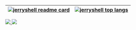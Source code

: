 | <a href="https://github-readme-stats.vercel.app/api?theme=github_dark&username=jerryshell&count_private=true&show_icons=true&include_all_commits=true&hide_border=true" target="_blank"><img align="center" src="https://github-readme-stats.vercel.app/api?theme=github_dark&username=jerryshell&count_private=true&show_icons=true&include_all_commits=true&hide_border=true" alt="jerryshell readme card" /></a> | <a href="https://github-readme-stats.vercel.app/api/top-langs/?theme=github_dark&username=jerryshell&count_private=true&show_icons=true&include_all_commits=true&hide_border=true&layout=compact&hide=vue,html,javascript,scss" target="_blank"><img align="center" src="https://github-readme-stats.vercel.app/api/top-langs/?theme=github_dark&username=jerryshell&count_private=true&show_icons=true&include_all_commits=true&hide_border=true&layout=compact&hide=vue,html,javascript,scss" alt="jerryshell top langs" /></a> |
| ------------------------------------------------------------------------------------------------------------------------------------------------------------------------------------------------------------------------------------------------------------------------------------------------------------------------------------------------------------------------------------------------------------------- | --------------------------------------------------------------------------------------------------------------------------------------------------------------------------------------------------------------------------------------------------------------------------------------------------------------------------------------------------------------------------------------------------------------------------------------------------------------------------------------------------------------------------------- |

<a href="https://patreon.com/jerryshell" target="_blank">
<img src="https://img.shields.io/badge/patreon-buy%20me%20a%20coffee-%23FF424D?style=for-the-badge&logo=patreon" >
</a>

<a href="https://afdian.net/@jerryshell" target="_blank">
<img src="https://img.shields.io/badge/%E7%88%B1%E5%8F%91%E7%94%B5-请我喝杯咖啡-%2300A1E9?style=for-the-badge&logo=alipay" >
</a>
